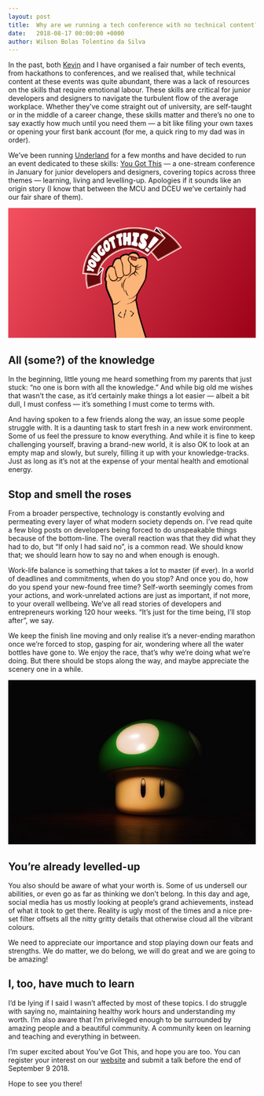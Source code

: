 ```yaml
---
layout: post
title:  Why are we running a tech conference with no technical content?
date:   2018-08-17 00:00:00 +0000
author: Wilson Bolas Tolentino da Silva
---
```


In the past, both [Kevin](https://twitter.com/_phzn) and I have organised a fair number of tech events, from hackathons to conferences, and we realised that, while technical content at these events was quite abundant, there was a lack of resources on the skills that require emotional labour. These skills are critical for junior developers and designers to navigate the turbulent flow of the average workplace. Whether they’ve come straight out of university, are self-taught or in the middle of a career change, these skills matter and there’s no one to say exactly how much until you need them — a bit like filing your own taxes or opening your first bank account (for me, a quick ring to my dad was in order).

We’ve been running [Underland](https://underland.xyz) for a few months and have decided to run an event dedicated to these skills: [You Got This](https://yougotthis.io) — a one-stream conference in January for junior developers and designers, covering topics across three themes — learning, living and levelling-up. Apologies if it sounds like an origin story (I know that between the MCU and DCEU we’ve certainly had our fair share of them).

![You Got This Logo](/assets/posts/you-got-this-2019-og.png)

## All (some?) of the knowledge

In the beginning, little young me heard something from my parents that just stuck: “no one is born with all the knowledge.” And while big old me wishes that wasn’t the case, as it’d certainly make things a lot easier — albeit a bit dull, I must confess — it’s something I must come to terms with.

And having spoken to a few friends along the way, an issue some people struggle with. It is a daunting task to start fresh in a new work environment. Some of us feel the pressure to know everything. And while it is fine to keep challenging yourself, braving a brand-new world, it is also OK to look at an empty map and slowly, but surely, filling it up with your knowledge-tracks. Just as long as it’s not at the expense of your mental health and emotional energy.

## Stop and smell the roses

From a broader perspective, technology is constantly evolving and permeating every layer of what modern society depends on. I’ve read quite a few blog posts on developers being forced to do unspeakable things because of the bottom-line. The overall reaction was that they did what they had to do, but “If only I had said no”, is a common read. We should know that; we should learn how to say no and when enough is enough.

Work-life balance is something that takes a lot to master (if ever). In a world of deadlines and commitments, when do you stop? And once you do, how do you spend your new-found free time? Self-worth seemingly comes from your actions, and work-unrelated actions are just as important, if not more, to your overall wellbeing. We’ve all read stories of developers and entrepreneurs working 120 hour weeks. “It’s just for the time being, I’ll stop after”, we say.

We keep the finish line moving and only realise it’s a never-ending marathon once we’re forced to stop, gasping for air, wondering where all the water bottles have gone to. We enjoy the race, that’s why we’re doing what we’re doing. But there should be stops along the way, and maybe appreciate the scenery one in a while.

![Mario 1-Up](/assets/posts/1-up.jpg)

## You’re already levelled-up

You also should be aware of what your worth is. Some of us undersell our abilities, or even go as far as thinking we don’t belong. In this day and age, social media has us mostly looking at people’s grand achievements, instead of what it took to get there. Reality is ugly most of the times and a nice pre-set filter offsets all the nitty gritty details that otherwise cloud all the vibrant colours.

We need to appreciate our importance and stop playing down our feats and strengths. We do matter, we do belong, we will do great and we are going to be amazing!

## I, too, have much to learn

I’d be lying if I said I wasn’t affected by most of these topics. I do struggle with saying no, maintaining healthy work hours and understanding my worth. I’m also aware that I’m privileged enough to be surrounded by amazing people and a beautiful community. A community keen on learning and teaching and everything in between.

I’m super excited about You’ve Got This, and hope you are too. You can register your interest on our [website](https://yougotthis.io) and submit a talk before the end of September 9 2018.

Hope to see you there!
